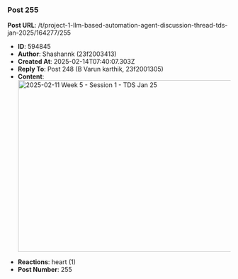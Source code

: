 ### Post 255
**Post URL**: /t/project-1-llm-based-automation-agent-discussion-thread-tds-jan-2025/164277/255
- **ID**: 594845
- **Author**: Shashannk (23f2003413)
- **Created At**: 2025-02-14T07:40:07.303Z
- **Reply To**: Post 248 (B Varun karthik, 23f2001305)
- **Content**:  
  <div class="youtube-onebox lazy-video-container" data-video-id="jXj6bqy4R4c" data-video-title="2025-02-11 Week 5 - Session 1 - TDS Jan 25" data-video-start-time="" data-provider-name="youtube">
  <a href="https://www.youtube.com/watch?v=jXj6bqy4R4c" target="_blank" class="video-thumbnail" rel="noopener nofollow ugc">
    <img class="youtube-thumbnail" src="https://europe1.discourse-cdn.com/flex013/uploads/iitm/original/3X/b/9/b990ffaadbfcbad12d865c514f3d6b48e5bc7cf2.jpeg" title="2025-02-11 Week 5 - Session 1 - TDS Jan 25" data-dominant-color="595C5F" width="690" height="388">
  </a>
</div>

- **Reactions**: heart (1)
- **Post Number**: 255


